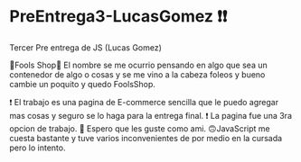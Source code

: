 # PreEntrega3-LucasGomez ❗❗
Tercer Pre entrega de JS (Lucas Gomez)

🔢Fools Shop🔢
El nombre se me ocurrio pensando en algo que sea un contenedor de algo o cosas y se me vino a la cabeza foleos y bueno cambie un poquito y quedo FoolsShop.

❗ El trabajo es una pagina de E-commerce sencilla que le puedo agregar mas cosas y seguro se lo haga para la entrega final.
❗ La pagina fue una 3ra opcion de trabajo.
💖 Espero que les guste como ami.
🙃JavaScript me cuesta bastante y tuve varios inconvenientes de por medio en la cursada pero lo intento.
